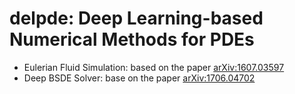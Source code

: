 delpde: Deep Learning-based Numerical Methods for PDEs
======

* Eulerian Fluid Simulation: based on the paper [arXiv:1607.03597](https://arxiv.org/abs/1607.03597)
* Deep BSDE Solver: base on the paper [arXiv:1706.04702](https://arxiv.org/abs/1706.04702)
